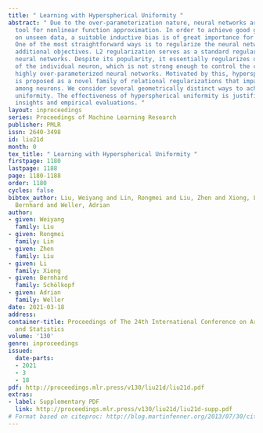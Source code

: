 ```yaml
---
title: " Learning with Hyperspherical Uniformity "
abstract: " Due to the over-parameterization nature, neural networks are a powerful
  tool for nonlinear function approximation. In order to achieve good generalization
  on unseen data, a suitable inductive bias is of great importance for neural networks.
  One of the most straightforward ways is to regularize the neural network with some
  additional objectives. L2 regularization serves as a standard regularization for
  neural networks. Despite its popularity, it essentially regularizes one dimension
  of the individual neuron, which is not strong enough to control the capacity of
  highly over-parameterized neural networks. Motivated by this, hyperspherical uniformity
  is proposed as a novel family of relational regularizations that impact the interaction
  among neurons. We consider several geometrically distinct ways to achieve hyperspherical
  uniformity. The effectiveness of hyperspherical uniformity is justified by theoretical
  insights and empirical evaluations. "
layout: inproceedings
series: Proceedings of Machine Learning Research
publisher: PMLR
issn: 2640-3498
id: liu21d
month: 0
tex_title: " Learning with Hyperspherical Uniformity "
firstpage: 1180
lastpage: 1188
page: 1180-1188
order: 1180
cycles: false
bibtex_author: Liu, Weiyang and Lin, Rongmei and Liu, Zhen and Xiong, Li and Sch{\"o}lkopf,
  Bernhard and Weller, Adrian
author:
- given: Weiyang
  family: Liu
- given: Rongmei
  family: Lin
- given: Zhen
  family: Liu
- given: Li
  family: Xiong
- given: Bernhard
  family: Schölkopf
- given: Adrian
  family: Weller
date: 2021-03-18
address:
container-title: Proceedings of The 24th International Conference on Artificial Intelligence
  and Statistics
volume: '130'
genre: inproceedings
issued:
  date-parts:
  - 2021
  - 3
  - 18
pdf: http://proceedings.mlr.press/v130/liu21d/liu21d.pdf
extras:
- label: Supplementary PDF
  link: http://proceedings.mlr.press/v130/liu21d/liu21d-supp.pdf
# Format based on citeproc: http://blog.martinfenner.org/2013/07/30/citeproc-yaml-for-bibliographies/
---
```

